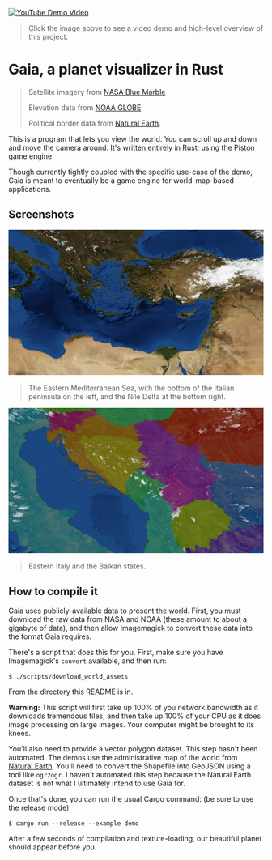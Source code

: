 [![YouTube Demo Video](https://img.youtube.com/vi/cRsTWwsw5y0/0.jpg)](https://www.youtube.com/watch?v=cRsTWwsw5y0)

> Click the image above to see a video demo and high-level overview of this
> project.

# Gaia, a planet visualizer in Rust

> Satellite imagery from [NASA Blue Marble][nasa]
>
> Elevation data from [NOAA GLOBE][noaa]
>
> Political border data from [Natural Earth][natural-earth].

This is a program that lets you view the world. You can scroll up and down and
move the camera around. It's written entirely in Rust, using the
[Piston](piston) game engine.

Though currently tightly coupled with the specific use-case of the demo, Gaia is
meant to eventually be a game engine for world-map-based applications.

## Screenshots

![Screenshot 1][screenshot1]

> The Eastern Mediterranean Sea, with the bottom of the Italian peninsula on the
> left, and the Nile Delta at the bottom right.

![Screenshot 2][screenshot2]

> Eastern Italy and the Balkan states.

## How to compile it

Gaia uses publicly-available data to present the world. First, you must download
the raw data from NASA and NOAA (these amount to about a gigabyte of data), and
then allow Imagemagick to convert these data into the format Gaia requires.

There's a script that does this for you. First, make sure you have Imagemagick's
`convert` available, and then run:

```
$ ./scripts/download_world_assets
```

From the directory this README is in.

**Warning:** This script will first take up 100% of you network bandwidth as it
downloads tremendous files, and then take up 100% of your CPU as it does image
processing on large images. Your computer might be brought to its knees.

You'll also need to provide a vector polygon dataset. This step hasn't been
automated. The demos use the administrative map of the world from [Natural
Earth][natural-earth]. You'll need to convert the Shapefile into GeoJSON using a
tool like `ogr2ogr`. I haven't automated this step because the Natural Earth
dataset is not what I ultimately intend to use Gaia for.

Once that's done, you can run the usual Cargo command: (be sure to use the
release mode)

```
$ cargo run --release --example demo
```

After a few seconds of compilation and texture-loading, our beautiful planet
should appear before you.

[nasa]: https://visibleearth.nasa.gov/view.php?id=73909
[noaa]: https://www.ngdc.noaa.gov/mgg/topo/globe.html
[piston]: http://www.piston.rs/
[natural-earth]: http://www.naturalearthdata.com/
[screenshot1]: ./screenshots/screenshot1.jpg
[screenshot2]: ./screenshots/screenshot2.jpg
